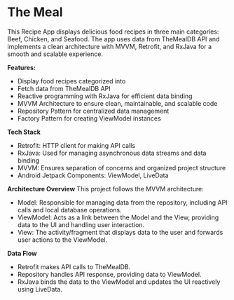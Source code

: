 # The Meal
This Recipe App displays delicious food recipes in three main categories: Beef, Chicken, and Seafood. The app uses data from TheMealDB API and implements a clean architecture with MVVM, Retrofit, and RxJava for a smooth and scalable experience.

**Features:**
- Display food recipes categorized into
- Fetch data from TheMealDB API
- Reactive programming with RxJava for efficient data binding
- MVVM Architecture to ensure clean, maintainable, and scalable code
- Repository Pattern for centralized data management
- Factory Pattern for creating ViewModel instances


**Tech Stack**
- Retrofit: HTTP client for making API calls
- RxJava: Used for managing asynchronous data streams and data binding
- MVVM: Ensures separation of concerns and organized project structure
- Android Jetpack Components: ViewModel, LiveData


**Architecture Overview**
This project follows the MVVM architecture:
- Model: Responsible for managing data from the repository, including API calls and local database operations.
- ViewModel: Acts as a link between the Model and the View, providing data to the UI and handling user interaction.
- View: The activity/fragment that displays data to the user and forwards user actions to the ViewModel.

  
**Data Flow**
- Retrofit makes API calls to TheMealDB.
- Repository handles API response, providing data to ViewModel.
- RxJava binds the data to the ViewModel and updates the UI reactively using LiveData.
